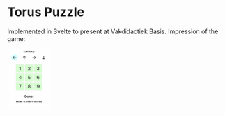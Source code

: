 # Torus Puzzle

Implemented in Svelte to present at Vakdidactiek Basis. Impression of the game:

<img src="Screenshot.png" width=100 alt="Screenshot of some version of the Torus Puzzle" />
